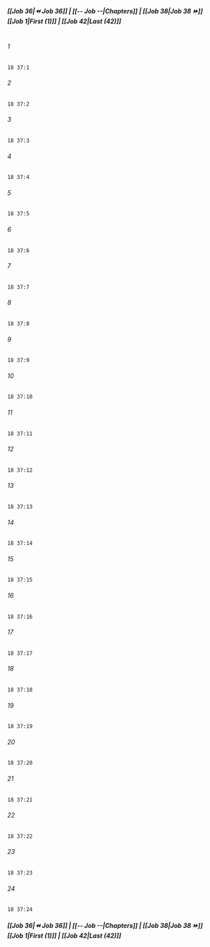 
##### **[[Job 36|⏪ Job 36]] | [[-- Job --|Chapters]] | [[Job 38|Job 38 ⏩]]**<br>**[[Job 1|First (1)]] | [[Job 42|Last (42)]]**<br><br>

###### 1
``` verse
18 37:1
```
###### 2
``` verse
18 37:2
```
###### 3
``` verse
18 37:3
```
###### 4
``` verse
18 37:4
```
###### 5
``` verse
18 37:5
```
###### 6
``` verse
18 37:6
```
###### 7
``` verse
18 37:7
```
###### 8
``` verse
18 37:8
```
###### 9
``` verse
18 37:9
```
###### 10
``` verse
18 37:10
```
###### 11
``` verse
18 37:11
```
###### 12
``` verse
18 37:12
```
###### 13
``` verse
18 37:13
```
###### 14
``` verse
18 37:14
```
###### 15
``` verse
18 37:15
```
###### 16
``` verse
18 37:16
```
###### 17
``` verse
18 37:17
```
###### 18
``` verse
18 37:18
```
###### 19
``` verse
18 37:19
```
###### 20
``` verse
18 37:20
```
###### 21
``` verse
18 37:21
```
###### 22
``` verse
18 37:22
```
###### 23
``` verse
18 37:23
```
###### 24
``` verse
18 37:24
```

##### **[[Job 36|⏪ Job 36]] | [[-- Job --|Chapters]] | [[Job 38|Job 38 ⏩]]**<br>**[[Job 1|First (1)]] | [[Job 42|Last (42)]]**
